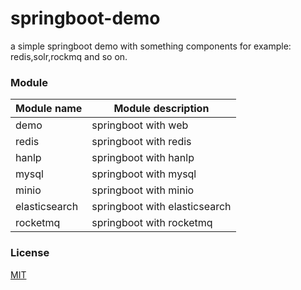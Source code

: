 # springboot-demo

a simple springboot demo with something components for example: redis,solr,rockmq and so on.


###  Module 

| Module name   | Module description    |
|---------------|-----------------------|
| demo          | springboot with web   |
| redis         | springboot with redis |
| hanlp         | springboot with hanlp |
| mysql         | springboot with mysql |
| minio         | springboot with minio |
| elasticsearch | springboot with elasticsearch |
| rocketmq      | springboot with rocketmq |



### License

[MIT](http://opensource.org/licenses/MIT)
